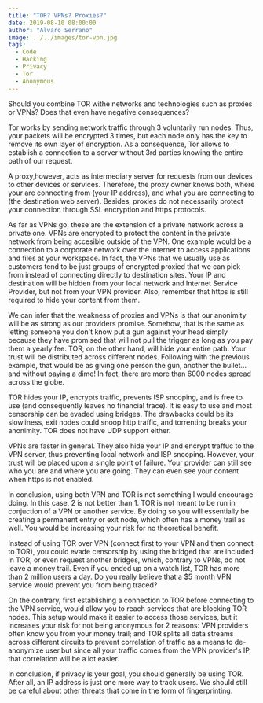 ```yaml
---
title: "TOR? VPNs? Proxies?"
date: 2019-08-10 08:00:00
author: "Alvaro Serrano"
image: ../../images/tor-vpn.jpg
tags:
  - Code
  - Hacking
  - Privacy
  - Tor
  - Anonymous
---
```


Should you combine TOR withe networks and technologies such as proxies or VPNs? Does that even have negative consequences?


Tor works by sending network traffic through 3 voluntarily run nodes. Thus, your packets will be encrypted 3 times, but each node only has the key to remove its own layer of encryption. As a consequence, Tor allows to establish a connection to a server without 3rd parties knowing the entire path of our request.


A proxy,however, acts as intermediary server for requests from our devices to other devices or services. Therefore, the proxy owner knows both, where your are connecting from (your IP address), and what you are connecting to (the destination web server). Besides, proxies do not necessarily protect your connection through SSL encryption and https protocols.


As far as VPNs go, these are the extension of a private network across a private one. VPNs are encrypted to protect the content in the private network from being accesible outside of the VPN. One example would be a connection to a corporate network over the Internet to access applications and files at your workspace. In fact, the VPNs that we usually use as customers tend to be just groups of encrypted proxied that we can pick from instead of connecting directly to destination sites. Your IP and destination will be hidden from your local network and Internet Service Provider, but not from your VPN provider. Also, remember that https is still required to hide your content from them.


We can infer that the weakness of proxies and VPNs is that our anonimity will be as strong as our providers promise. Somehow, that is the same as letting someone you don't know put a gun against your head simply because they have promised that will not pull the trigger as long as you pay them a yearly fee. TOR, on the other hand, will hide your entire path. Your trust will be distributed across different nodes. Following with the previous example, that would be as giving one person the gun, another the bullet... and without paying a dime! In fact, there are more than 6000 nodes spread across the globe.

TOR hides your IP, encrypts traffic, prevents ISP snooping, and is free to use (and consequently leaves no financial trace). It is easy to use and most censorship can be evaded using bridges. The drawbacks could be its slowliness, exit nodes could snoop http traffic, and torrenting breaks your anonimity. TOR does not have UDP support either.

VPNs are faster in general. They also hide your IP and encrypt traffuc to the VPN server, thus preventing local network and ISP snooping. However, your trust will be placed upon a single point of failure. Your provider can still see who you are and where you are going. They can even see your content when https is not enabled.

In conclusion, using both VPN and TOR is not something I would encourage doing. In this case, 2 is not better than 1. TOR is not meant to be run in conjuction of a VPN or another service. By doing so you will essentially be creating a permanent entry or exit node, which often has a money trail as well. You would be increasing your risk for no theoretical benefit.


Instead of using TOR over VPN (connect first to your VPN and then connect to TOR), you could evade censorship by using the bridged that are included in TOR, or even request another bridges, which, contrary to VPNs, do not leave a money trail. Even if you ended up on a watch list, TOR has more than 2 million users a day. Do you really believe that a $5 month VPN service would prevent you from being traced?


On the contrary, first establishing a connection to TOR before connecting to the VPN service, would allow you to reach services that are blocking TOR nodes. This setup would make it easier to access those services, but it increases your risk for not being anonymous for 2 reasons: VPN providers often know you from your money trail; and TOR splits all data streams across different circuits to prevent correlation of traffic as a means to de-anonymize user,but since all your traffic comes from the VPN provider's IP, that correlation will be a lot easier.

In conclusion, if privacy is your goal, you should generally be using TOR. After all, an IP address is just one more way to track users. We should still be careful about other threats that come in the form of fingerprinting.
